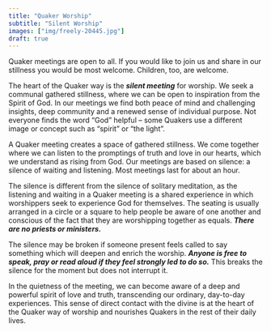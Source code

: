 ```yaml
---
title: "Quaker Worship"
subtitle: "Silent Worship"
images: ["img/freely-20445.jpg"]
draft: true
---
```


Quaker meetings are open to all. If you would like to join us and share in our stillness you would be most welcome. Children, too, are welcome.

The heart of the Quaker way is the ***silent meeting*** for worship. We seek a communal gathered stillness, where we can be open to inspiration from the Spirit of God. In our meetings we find both peace of mind and challenging insights, deep community and a renewed sense of individual purpose. Not everyone finds the word “God” helpful – some Quakers use a different image or concept such as “spirit” or “the light”.

A Quaker meeting creates a space of gathered stillness. We come together where we can listen to the promptings of truth and love in our hearts, which we understand as rising from God. Our meetings are based on silence: a silence of waiting and listening. Most meetings last for about an hour.

The silence is different from the silence of solitary meditation, as the listening and waiting in a Quaker meeting is a shared experience in which worshippers seek to experience God for themselves. The seating is usually arranged in a circle or a square to help people be aware of one another and conscious of the fact that they are worshipping together as equals. ***There are no priests or ministers.***

The silence may be broken if someone present feels called to say something which will deepen and enrich the worship. ***Anyone is free to speak, pray or read aloud if they feel strongly led to do so.*** This breaks the silence for the moment but does not interrupt it.

In the quietness of the meeting, we can become aware of a deep and powerful spirit of love and truth, transcending our ordinary, day-to-day experiences. This sense of direct contact with the divine is at the heart of the Quaker way of worship and nourishes Quakers in the rest of their daily lives.



